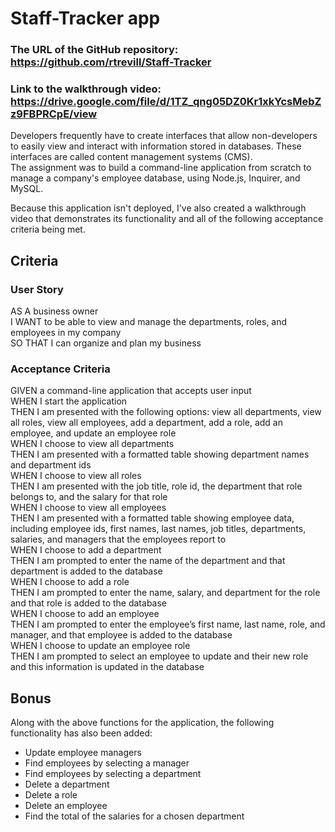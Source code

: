 # Staff-Tracker app

### The URL of the GitHub repository: https://github.com/rtrevill/Staff-Tracker

### Link to the walkthrough video: https://drive.google.com/file/d/1TZ_qng05DZ0Kr1xkYcsMebZz9FBPRCpE/view

Developers frequently have to create interfaces that allow non-developers to easily view and interact with information stored in databases. These interfaces are called content management systems (CMS).   
The assignment was to build a command-line application from scratch to manage a company's employee database, using Node.js, Inquirer, and MySQL.


Because this application isn't deployed, I've also created a walkthrough video that demonstrates its functionality and all of the following acceptance criteria being met.

## Criteria

### User Story
AS A business owner  
I WANT to be able to view and manage the departments, roles, and employees in my company  
SO THAT I can organize and plan my business  

### Acceptance Criteria
GIVEN a command-line application that accepts user input  
WHEN I start the application  
THEN I am presented with the following options: view all departments, view all roles, view all employees, add a department, add a role, add an employee, and update an employee role  
WHEN I choose to view all departments  
THEN I am presented with a formatted table showing department names and department ids  
WHEN I choose to view all roles  
THEN I am presented with the job title, role id, the department that role belongs to, and the salary for that role  
WHEN I choose to view all employees  
THEN I am presented with a formatted table showing employee data, including employee ids, first names, last names, job titles, departments, salaries, and managers that the employees report to  
WHEN I choose to add a department  
THEN I am prompted to enter the name of the department and that department is added to the database  
WHEN I choose to add a role  
THEN I am prompted to enter the name, salary, and department for the role and that role is added to the database  
WHEN I choose to add an employee  
THEN I am prompted to enter the employee’s first name, last name, role, and manager, and that employee is added to the database  
WHEN I choose to update an employee role  
THEN I am prompted to select an employee to update and their new role and this information is updated in the database  

## Bonus

Along with the above functions for the application, the following functionality has also been added:

- Update employee managers
- Find employees by selecting a manager
- Find employees by selecting a department
- Delete a department
- Delete a role
- Delete an employee
- Find the total of the salaries for a chosen department